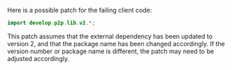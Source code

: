 Here is a possible patch for the failing client code:
```java
import develop.p2p.lib.v2.*;
```
This patch assumes that the external dependency has been updated to version 2, and that the package name has been changed accordingly. If the version number or package name is different, the patch may need to be adjusted accordingly.
